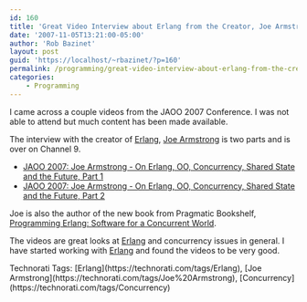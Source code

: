 ```yaml
---
id: 160
title: 'Great Video Interview about Erlang from the Creator, Joe Armstrong'
date: '2007-11-05T13:21:00-05:00'
author: 'Rob Bazinet'
layout: post
guid: 'https://localhost/~rbazinet/?p=160'
permalink: /programming/great-video-interview-about-erlang-from-the-creator-joe-armstrong/
categories:
    - Programming
---
```


I came across a couple videos from the JAOO 2007 Conference. I was not able to attend but much content has been made available.

The interview with the creator of [Erlang](https://www.erlang.org), [Joe Armstrong](https://armstrongonsoftware.blogspot.com/) is two parts and is over on Channel 9.

- [JAOO 2007: Joe Armstrong - On Erlang, OO, Concurrency, Shared State and the Future, Part 1](https://channel9.msdn.com/ShowPost.aspx?PostID=351659)
- [JAOO 2007: Joe Armstrong - On Erlang, OO, Concurrency, Shared State and the Future, Part 2](https://channel9.msdn.com/ShowPost.aspx?PostID=352343)

Joe is also the author of the new book from Pragmatic Bookshelf, [Programming Erlang: Software for a Concurrent World](https://www.pragprog.com/titles/jaerlang/).

The videos are great looks at [Erlang](https://www.erlang.org) and concurrency issues in general. I have started working with [Erlang](https://www.erlang.org/) and found the videos to be very good.

<div class="wlWriterSmartContent" style="display:inline;margin:0;padding:0;">Technorati Tags: [Erlang](https://technorati.com/tags/Erlang), [Joe Armstrong](https://technorati.com/tags/Joe%20Armstrong), [Concurrency](https://technorati.com/tags/Concurrency)</div>